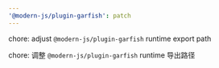 ```yaml
---
'@modern-js/plugin-garfish': patch
---
```


chore: adjust `@modern-js/plugin-garfish` runtime export path

chore: 调整 `@modern-js/plugin-garfish` runtime 导出路径
